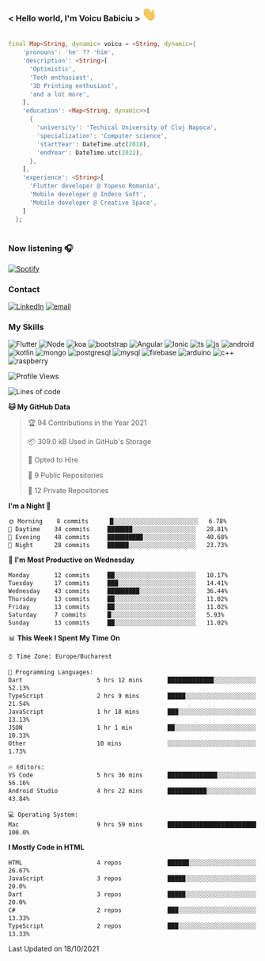### < Hello world, I'm **Voicu Babiciu** > <img src="https://raw.githubusercontent.com/ABSphreak/ABSphreak/master/gifs/Hi.gif" width="30px"/>

```dart

final Map<String, dynamic> voicu = <String, dynamic>{
    'pronouns': 'he' ?? 'him',
    'description': <String>[
      'Optimistic',
      'Tech enthusiast',
      '3D Printing enthusiast',
      'and a lot more',
    ],
    'education': <Map<String, dynamic>>[
      {
        'university': 'Techical University of Cluj Napoca',
        'specialization': 'Computer science',
        'startYear': DateTime.utc(2018),
        'endYear': DateTime.utc(2022),
      },
    ],
    'experience': <String>[
      'Flutter developer @ Yopeso Romania',
      'Mobile developer @ Indeco Soft',
      'Mobile developer @ Creative Space',
    ]
  };
  
```
### Now listening 🎧
[![Spotify](https://voicubabiciu.vercel.app/api/spotify)](https://open.spotify.com/user/vbfx10)

### Contact
[![LinkedIn](https://img.shields.io/badge/linkedin-0A66C2?style=for-the-badge&logo=linkedin&logoColor=white)](https://www.linkedin.com/in/voicu-b-b28860131/)
[![email](https://img.shields.io/badge/email%20me-EA4335?style=for-the-badge&logo=gmail&logoColor=white)](mailto:voicubabiciu@gmail.com)

### My Skills


![Flutter](https://img.shields.io/badge/flutter-02569B?style=for-the-badge&logo=flutter)
![Node](https://img.shields.io/badge/node.js-339933?style=for-the-badge&logo=node.js&logoColor=white)
![koa](https://img.shields.io/badge/Koa.js-404D59?style=for-the-badge)
![bootstrap](https://img.shields.io/badge/Bootstrap-563D7C?style=for-the-badge&logo=bootstrap&logoColor=white)
![Angular](https://img.shields.io/badge/angular-DD0031?style=for-the-badge&logo=angular&logoColor=white)
![Ionic](https://img.shields.io/badge/Ionic-3880FF?style=for-the-badge&logo=ionic&logoColor=white)
![ts](https://img.shields.io/badge/Typescript-3178C6?style=for-the-badge&logo=typescript&logoColor=white)
![js](https://img.shields.io/badge/javascript-F7DF1E?style=for-the-badge&logo=javascript&logoColor=black)
![android](https://img.shields.io/badge/Android-36f991?style=for-the-badge&logo=android&logoColor=black)
![kotlin](https://img.shields.io/badge/kotlin-0095D5?style=for-the-badge&logo=kotlin&logoColor=white)
![mongo](https://img.shields.io/badge/mongodb-47A248?style=for-the-badge&logo=mongodb&logoColor=white)
![postgresql](https://img.shields.io/badge/PostgreSQL-4169E1?style=for-the-badge&logo=PostgreSQL&logoColor=white)
![mysql](https://img.shields.io/badge/mysql-4479A1?style=for-the-badge&logo=MySQL&logoColor=white)
![firebase](https://img.shields.io/badge/firebase-FFCA28?style=for-the-badge&logo=firebase&logoColor=black)
![arduino](https://img.shields.io/badge/arduino-00979D?style=for-the-badge&logo=arduino&logoColor=white)
![c++](https://img.shields.io/badge/C++-00599C?style=for-the-badge&logo=Cplusplus&logoColor=white)
![raspberry](https://img.shields.io/badge/raspberrypi-A22846?style=for-the-badge&logo=raspberrypi&logoColor=white)

<!--START_SECTION:waka-->
![Profile Views](http://img.shields.io/badge/Profile%20Views-2-blue)

![Lines of code](https://img.shields.io/badge/From%20Hello%20World%20I%27ve%20Written-4.4%20million%20lines%20of%20code-blue)

**🐱 My GitHub Data** 

> 🏆 94 Contributions in the Year 2021
 > 
> 📦 309.0 kB Used in GitHub's Storage 
 > 
> 💼 Opted to Hire
 > 
> 📜 9 Public Repositories 
 > 
> 🔑 12 Private Repositories  
 > 
**I'm a Night 🦉** 

```text
🌞 Morning    8 commits      █░░░░░░░░░░░░░░░░░░░░░░░░   6.78% 
🌆 Daytime    34 commits     ███████░░░░░░░░░░░░░░░░░░   28.81% 
🌃 Evening    48 commits     ██████████░░░░░░░░░░░░░░░   40.68% 
🌙 Night      28 commits     ██████░░░░░░░░░░░░░░░░░░░   23.73%

```
📅 **I'm Most Productive on Wednesday** 

```text
Monday       12 commits     ██░░░░░░░░░░░░░░░░░░░░░░░   10.17% 
Tuesday      17 commits     ███░░░░░░░░░░░░░░░░░░░░░░   14.41% 
Wednesday    43 commits     █████████░░░░░░░░░░░░░░░░   36.44% 
Thursday     13 commits     ██░░░░░░░░░░░░░░░░░░░░░░░   11.02% 
Friday       13 commits     ██░░░░░░░░░░░░░░░░░░░░░░░   11.02% 
Saturday     7 commits      █░░░░░░░░░░░░░░░░░░░░░░░░   5.93% 
Sunday       13 commits     ██░░░░░░░░░░░░░░░░░░░░░░░   11.02%

```


📊 **This Week I Spent My Time On** 

```text
⌚︎ Time Zone: Europe/Bucharest

💬 Programming Languages: 
Dart                     5 hrs 12 mins       █████████████░░░░░░░░░░░░   52.13% 
TypeScript               2 hrs 9 mins        █████░░░░░░░░░░░░░░░░░░░░   21.54% 
JavaScript               1 hr 18 mins        ███░░░░░░░░░░░░░░░░░░░░░░   13.13% 
JSON                     1 hr 1 min          ██░░░░░░░░░░░░░░░░░░░░░░░   10.33% 
Other                    10 mins             ░░░░░░░░░░░░░░░░░░░░░░░░░   1.73%

🔥 Editors: 
VS Code                  5 hrs 36 mins       ██████████████░░░░░░░░░░░   56.16% 
Android Studio           4 hrs 22 mins       ███████████░░░░░░░░░░░░░░   43.84%

💻 Operating System: 
Mac                      9 hrs 59 mins       █████████████████████████   100.0%

```

**I Mostly Code in HTML** 

```text
HTML                     4 repos             ██████░░░░░░░░░░░░░░░░░░░   26.67% 
JavaScript               3 repos             █████░░░░░░░░░░░░░░░░░░░░   20.0% 
Dart                     3 repos             █████░░░░░░░░░░░░░░░░░░░░   20.0% 
C#                       2 repos             ███░░░░░░░░░░░░░░░░░░░░░░   13.33% 
TypeScript               2 repos             ███░░░░░░░░░░░░░░░░░░░░░░   13.33%

```



 Last Updated on 18/10/2021
<!--END_SECTION:waka-->


